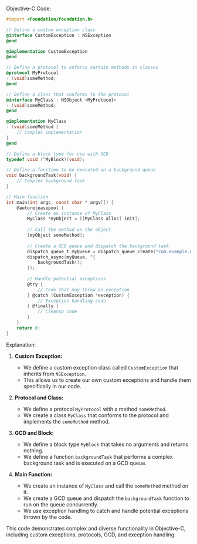 Objective-C Code:

```objective-c
#import <Foundation/Foundation.h>

// Define a custom exception class
@interface CustomException : NSException
@end

@implementation CustomException
@end

// Define a protocol to enforce certain methods in classes
@protocol MyProtocol
- (void)someMethod;
@end

// Define a class that conforms to the protocol
@interface MyClass : NSObject <MyProtocol>
- (void)someMethod;
@end

@implementation MyClass
- (void)someMethod {
    // Complex implementation
}
@end

// Define a block type for use with GCD
typedef void (^MyBlock)(void);

// Define a function to be executed on a background queue
void backgroundTask(void) {
    // Complex background task
}

// Main function
int main(int argc, const char * argv[]) {
    @autoreleasepool {
        // Create an instance of MyClass
        MyClass *myObject = [[MyClass alloc] init];
        
        // Call the method on the object
        [myObject someMethod];
        
        // Create a GCD queue and dispatch the background task
        dispatch_queue_t myQueue = dispatch_queue_create("com.example.myQueue", DISPATCH_QUEUE_CONCURRENT);
        dispatch_async(myQueue, ^{
            backgroundTask();
        });
        
        // Handle potential exceptions
        @try {
            // Code that may throw an exception
        } @catch (CustomException *exception) {
            // Exception handling code
        } @finally {
            // Cleanup code
        }
    }
    return 0;
}
```

Explanation:

1. **Custom Exception:**
   - We define a custom exception class called `CustomException` that inherits from `NSException`.
   - This allows us to create our own custom exceptions and handle them specifically in our code.

2. **Protocol and Class:**
   - We define a protocol `MyProtocol` with a method `someMethod`.
   - We create a class `MyClass` that conforms to the protocol and implements the `someMethod` method.

3. **GCD and Block:**
   - We define a block type `MyBlock` that takes no arguments and returns nothing.
   - We define a function `backgroundTask` that performs a complex background task and is executed on a GCD queue.

4. **Main Function:**
   - We create an instance of `MyClass` and call the `someMethod` method on it.
   - We create a GCD queue and dispatch the `backgroundTask` function to run on the queue concurrently.
   - We use exception handling to catch and handle potential exceptions thrown by the code.

This code demonstrates complex and diverse functionality in Objective-C, including custom exceptions, protocols, GCD, and exception handling.